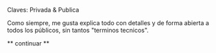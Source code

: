  Claves: Privada & Publica

Como siempre, me gusta explica todo con detalles y de forma abierta a todos los públicos, sin tantos "terminos tecnicos". 

** continuar **
